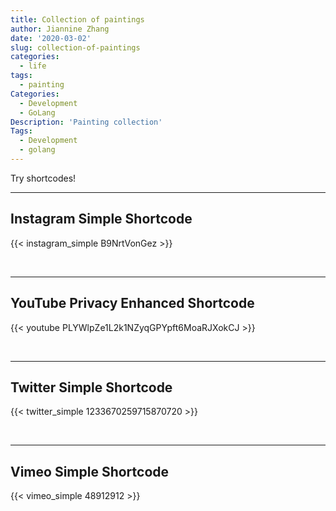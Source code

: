 ```yaml
---
title: Collection of paintings
author: Jiannine Zhang
date: '2020-03-02'
slug: collection-of-paintings
categories:
  - life
tags:
  - painting
Categories:
  - Development
  - GoLang
Description: 'Painting collection'
Tags:
  - Development
  - golang
---
```


Try shortcodes!
<!--more-->
---

## Instagram Simple Shortcode

{{< instagram_simple B9NrtVonGez >}}

<br>

---

## YouTube Privacy Enhanced Shortcode

{{< youtube PLYWlpZe1L2k1NZyqGPYpft6MoaRJXokCJ >}}

<br>

---

## Twitter Simple Shortcode

{{< twitter_simple 1233670259715870720 >}}

<br>

---

## Vimeo Simple Shortcode

{{< vimeo_simple 48912912 >}}
